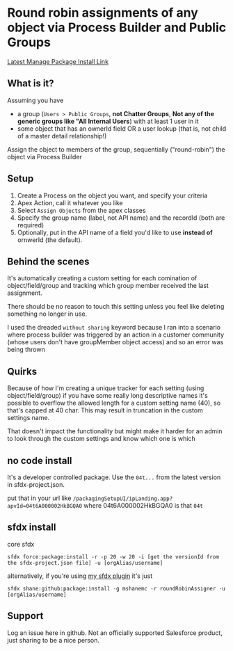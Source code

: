 # Round robin assignments of any object via Process Builder and Public Groups


[Latest Manage Package Install Link](https://login.salesforce.com/packagingSetupUI/ipLanding.app?apvId=04t46000001hhYrAAI)

## What is it?

Assuming you have

* a group (`Users > Public Groups`, **not Chatter Groups**, **Not any of the generic groups like "All Internal Users**) with at least 1 user in it
* some object that has an ownerId field OR a user lookup (that is, not child of a master detail relationship!)

Assign the object to members of the group, sequentially ("round-robin") the object via Process Builder

## Setup

1. Create a Process on the object you want, and specify your criteria
2. Apex Action, call it whatever you like
3. Select `Assign Objects` from the apex classes
4. Specify the group name (label, not API name) and the recordId (both are required)
5. Optionally, put in the API name of a field you'd like to use **instead of** ornwerId (the default).

## Behind the scenes

It's automatically creating a custom setting for each comination of object/field/group and tracking which group member received the last assignment.

There should be no reason to touch this setting unless you feel like deleting something no longer in use.

I used the dreaded `without sharing` keyword because I ran into a scenario where process builder was triggered by an action in a customer community (whose users don't have groupMember object access) and so an error was being thrown

## Quirks

Because of how I'm creating a unique tracker for each setting (using object/field/group) if you have some really long descriptive names it's possible to overflow the allowed length for a custom setting name (40), so that's capped at 40 char.  This may result in truncation in the custom settings name.

That doesn't impact the functionality but might make it harder for an admin to look through the custom settings and know which one is which

## no code install

It's a developer controlled package.  Use the `04t...` from the latest version in sfdx-project.json.

put that in your url like `/packagingSetupUI/ipLanding.app?apvId=04t6A000002HkBGQA0` where 04t6A000002HkBGQA0 is that `04t`

## sfdx install

core sfdx

`sfdx force:package:install -r -p 20 -w 20 -i [get the versionId from the sfdx-project.json file] -u [orgAlias/username]`

alternatively, if you're using [my sfdx plugin](https://github.com/mshanemc/shane-sfdx-plugins) it's just

`sfdx shane:github:package:install -g mshanemc -r roundRobinAssigner -u [orgAlias/username]`

## Support

Log an issue here in github.  Not an officially supported Salesforce product, just sharing to be a nice person.